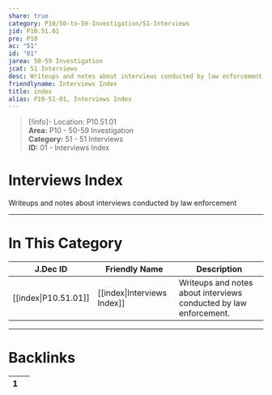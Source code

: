```yaml
---  
share: true  
category: P10/50-to-59-Investigation/51-Interviews  
jid: P10.51.01  
pro: P10  
ac: "51"  
id: "01"  
jarea: 50-59 Investigation  
jcat: 51 Interviews  
desc: Writeups and notes about interviews conducted by law enforcement.  
friendlyname: Interviews Index  
title: index  
alias: P10-51-01, Interviews Index  
---  
```

  
>[!info]- Location: P10.51.01  
>**Area:** P10 - 50-59 Investigation  
>**Category:** 51 - 51 Interviews  
>**ID:** 01 - Interviews Index  
  
# Interviews Index  
  
Writeups and notes about interviews conducted by law enforcement  
   
  
  
---  
# In This Category  
  
| J.Dec ID                                                                                         | Friendly Name                                                                                           | Description                                                       |  
| ------------------------------------------------------------------------------------------------ | ------------------------------------------------------------------------------------------------------- | ----------------------------------------------------------------- |  
| [[index\|P10.51.01]] | [[index\|Interviews Index]] | Writeups and notes about interviews conducted by law enforcement. |  
  
  
---  
# Backlinks  
<div><table class="dataview table-view-table"><thead class="table-view-thead"><tr class="table-view-tr-header"><th class="table-view-th"><span></span><span class="dataview small-text">1</span></th><th class="table-view-th"><span></span></th></tr></thead><tbody class="table-view-tbody"></tbody></table></div>